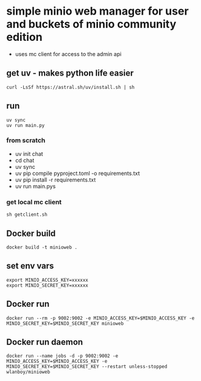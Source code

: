 # simple minio web manager for user and buckets of minio community edition
* uses mc client for access to the admin api

## get uv - makes python life easier
```
curl -LsSf https://astral.sh/uv/install.sh | sh
```

## run
```
uv sync
uv run main.py
```

### from scratch
- uv init chat
- cd chat
- uv sync
- uv pip compile pyproject.toml -o requirements.txt
- uv pip install -r requirements.txt
- uv run main.pys

### get local mc client
```
sh getclient.sh
```

## Docker build
```
docker build -t minioweb .
```

## set env vars
```
export MINIO_ACCESS_KEY=xxxxxx
export MINIO_SECRET_KEY=xxxxxx
```

## Docker run 
```
docker run --rm -p 9002:9002 -e MINIO_ACCESS_KEY=$MINIO_ACCESS_KEY -e MINIO_SECRET_KEY=$MINIO_SECRET_KEY minioweb
```

## Docker run daemon 
```
docker run --name jobs -d -p 9002:9002 -e MINIO_ACCESS_KEY=$MINIO_ACCESS_KEY -e MINIO_SECRET_KEY=$MINIO_SECRET_KEY --restart unless-stopped wlanboy/minioweb
```